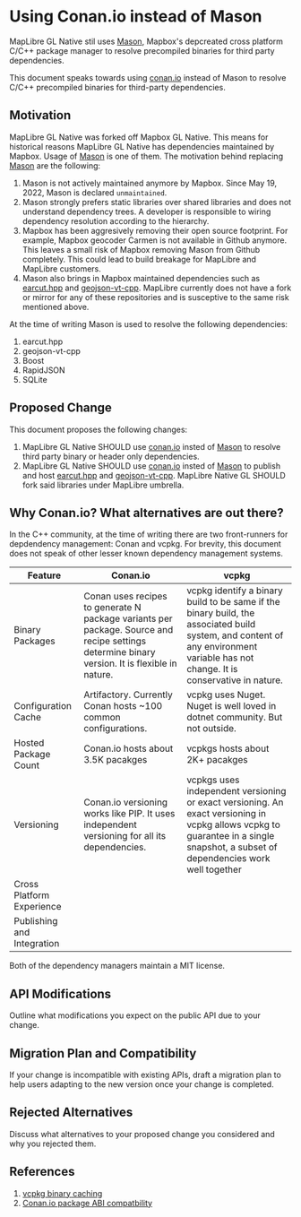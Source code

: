 # Using Conan.io instead of Mason
MapLibre GL Native stil uses [Mason](https://github.com/mapbox/mason), Mapbox's depcreated cross platform C/C++ package manager to resolve precompiled binaries for third party dependencies.

This document speaks towards using [conan.io](https://conan.io/) instead of Mason to resolve C/C++ precompiled binaries for third-party dependencies.

## Motivation
MapLibre GL Native was forked off Mapbox GL Native. This means for historical reasons MapLibre GL Native has dependencies maintained by Mapbox. Usage of [Mason](https://github.com/mapbox/mason) is one of them. The motivation behind replacing [Mason](https://github.com/mapbox/mason) are the following:

1. Mason is not actively maintained anymore by Mapbox. Since May 19, 2022, Mason is declared `unmaintained`.
2. Mason strongly prefers static libraries over shared libraries and does not understand dependency trees. A developer is responsible to wiring dependency resolution according to the hierarchy.
3. Mapbox has been aggresively removing their open source footprint. For example, Mapbox geocoder Carmen is not available in Github anymore. This leaves a small risk of Mapbox removing Mason from Github completely. This could lead to build breakage for MapLibre and MapLibre customers.
4. Mason also brings in Mapbox maintained dependencies such as [earcut.hpp](https://github.com/mapbox/earcut.hpp) and [geojson-vt-cpp](https://github.com/mapbox/geojson-vt-cpp). MapLibre currently does not have a fork or mirror for any of these repositories and is susceptive to the same risk mentioned above.

At the time of writing Mason is used to resolve the following dependencies:
1. earcut.hpp
2. geojson-vt-cpp
3. Boost
4. RapidJSON
5. SQLite

## Proposed Change

This document proposes the following changes:

1. MapLibre GL Native SHOULD use [conan.io](https://conan.io/) insted of [Mason](https://github.com/mapbox/mason) to resolve third party binary or header only dependencies.
2. MapLibre GL Native SHOULD use [conan.io](https://conan.io/) insted of [Mason](https://github.com/mapbox/mason) to publish and host [earcut.hpp](https://github.com/mapbox/earcut.hpp) and [geojson-vt-cpp](https://github.com/mapbox/geojson-vt-cpp). MapLibre Native GL SHOULD fork said libraries under MapLibre umbrella.

## Why Conan.io? What alternatives are out there?

In the C++ community, at the time of writing there are two front-runners for depdendency management: Conan and vcpkg. For brevity, this document does not speak of other lesser known dependency management systems.

| Feature     | Conan.io   | vcpkg |
| ----------- | ----------- |-------|
| Binary Packages | Conan uses recipes to generate N package variants per package. Source and recipe settings determine binary version. It is flexible in nature. | vcpkg identify a binary build to be same if the binary build, the associated build system, and content of any environment variable has not change. It is conservative in nature. |
| Configuration Cache       | Artifactory. Currently Conan hosts ~100 common configurations.       |  vcpkg uses Nuget. Nuget is well loved in dotnet community. But not outside. |
| Hosted Package Count| Conan.io hosts about 3.5K pacakges | vcpkgs hosts about 2K+ pacakges |
| Versioning| Conan.io versioning works like PIP. It uses independent versioning for all its dependencies. | vcpkgs uses independent versioning or exact versioning. An exact versioning in vcpkg allows vcpkg to guarantee in a single snapshot, a subset of dependencies work well together|
| Cross Platform Experience |||
| Publishing and Integration|||



Both of the dependency managers maintain a MIT license.

## API Modifications

Outline what modifications you expect on the public API due to your change.

## Migration Plan and Compatibility

If your change is incompatible with existing APIs, draft a migration plan to help users adapting to the new version once your change is completed.

## Rejected Alternatives

Discuss what alternatives to your proposed change you considered and why you rejected them.


## References
1. [vcpkg binary caching](https://github.com/microsoft/vcpkg/blob/master/docs/users/binarycaching.md#implementation-notes-internal-details-subject-to-change-without-notice)
2. [Conan.io package ABI compatbility](https://docs.conan.io/en/latest/creating_packages/define_abi_compatibility.html) 
